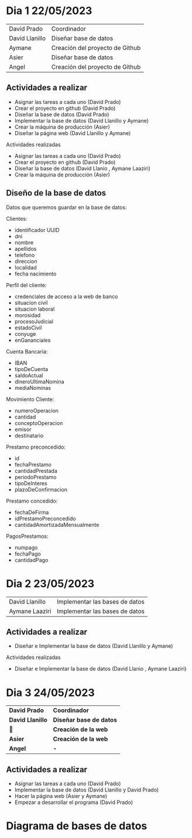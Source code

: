 # Dia 1                                   22/05/2023


<table>
  <tr>
   <td>David Prado 
   </td>
   <td>Coordinador
   </td>
  </tr>
  <tr>
   <td>David Llanillo
   </td>
   <td>Diseñar base de datos
   </td>
  </tr>
  <tr>
   <td>Aymane
   </td>
   <td>Creación del proyecto de Github
   </td>
  </tr>
  <tr>
   <td>Asier 
   </td>
   <td>Diseñar base de datos
   </td>
  </tr>
  <tr>
   <td>Angel
   </td>
   <td>Creación del proyecto de Github
   </td>
  </tr>
</table>



## Actividades a realizar 



* Asignar las tareas a cada uno (David Prado)
* Crear el proyecto en github (David Prado)
* Diseñar la base de datos (David Prado)
* Implementar la base de datos (David Llanillo y Aymane)
* Crear la máquina de producción (Asier)
* Diseñar la página web  (David Llanillo y Aymane)

Actividades realizadas



* Asignar las tareas a cada uno (David Prado)
* Crear el proyecto en github (David Prado)
* Diseñar la base de datos (David Llanio , Aymane Laaziri)
* Crear la máquina de producción (Asier)


## Diseño de la base de datos

Datos que queremos guardar en la base de datos:

Clientes:



* identificador UUID
* dni
* nombre
* apellidos
* telefono
* direccion
* localidad
* fecha nacimiento

Perfil del cliente:



* credenciales de acceso a la web de banco
* situacion civil
* situacion laboral
* morosidad
* procesoJudicial
* estadoCivil
* conyuge
* enGananciales

Cuenta Bancaria:



* IBAN
* tipoDeCuenta
* saldoActual
* dineroUltimaNomina
* mediaNominas

Movimiento Cliente:



* numeroOperacion
* cantidad
* conceptoOperacion
* emisor
* destinatario

Prestamo preconcedido:



* id
* fechaPrestamo
* cantidadPrestada
* periodoPrestamo
* tipoDeInteres
* plazoDeConfirmacion

Prestamo concedido:



* fechaDeFirma
* idPrestamoPreconcedido
* cantidadAmortizadaMensualmente

PagosPrestamos:



* numpago
* fechaPago
* cantidadPago


# Dia 2                                   23/05/2023


<table>
  <tr>
   <td>David Llanillo
   </td>
   <td>Implementar las bases de datos
   </td>
  </tr>
  <tr>
   <td>Aymane Laaziri
   </td>
   <td>Implementar las bases de datos
   </td>
  </tr>
</table>



## Actividades a realizar 



* Diseñar e Implementar la base de datos (David Llanillo y Aymane)

Actividades realizadas



* Diseñar e Implementar la base de datos (David Llanio , Aymane Laaziri)


# Dia 3	                               24/05/2023


<table>
  <tr>
   <td><strong>David Prado </strong>
   </td>
   <td><strong>Coordinador</strong>
   </td>
  </tr>
  <tr>
   <td><strong>David Llanillo</strong>
   </td>
   <td><strong>Diseñar base de datos</strong>
   </td>
  </tr>
  <tr>
   <td><strong></strong>
   </td>
   <td><strong>Creación de la web</strong>
   </td>
  </tr>
  <tr>
   <td><strong>Asier </strong>
   </td>
   <td><strong>Creación de la web</strong>
   </td>
  </tr>
  <tr>
   <td><strong>Angel</strong>
   </td>
   <td><strong>-</strong>
   </td>
  </tr>
</table>



## Actividades a realizar 



* Asignar las tareas a cada uno (David Prado)
* Implementar la base de datos (David Llanillo y David Prado)
* Hacer la página web (Asier y Aymane)
* Empezar a desarrollar el programa (David Prado)


# Diagrama de bases de datos


